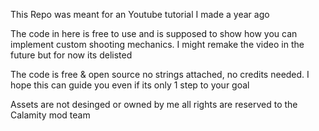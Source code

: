 This Repo was meant for an Youtube tutorial I made a year ago

The code in here is free to use and is supposed to show how you can implement custom
shooting mechanics. I might remake the video in the future but for now its delisted

The code is free & open source no strings attached, no credits needed. I hope this can
guide you even if its only 1 step to your goal

Assets are not desinged or owned by me all rights are reserved to the Calamity mod team

